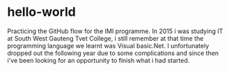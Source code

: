 # hello-world
Practicing the GitHub flow for the IMI programme. 
In 2015 i was studying IT at South West Gauteng Tvet College, i still remember at that time the programming language we learnt was Visual basic.Net. 
I unfortunately dropped out the following year due to some complications and since then i've been looking for an opportunity to finish what i had started.

